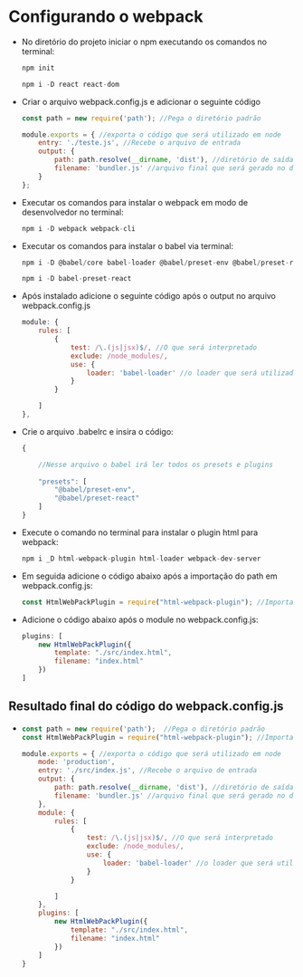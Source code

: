 # Configurando o webpack

* No diretório do projeto iniciar o npm executando os comandos no terminal:

    ```javascript
    npm init

    npm i -D react react-dom
    ```

* Criar o arquivo webpack.config.js e adicionar o seguinte código 
    
    ```javascript
    const path = new require('path'); //Pega o diretório padrão

    module.exports = { //exporta o código que será utilizado em node
        entry: './teste.js', //Recebe o arquivo de entrada
        output: {
            path: path.resolve(__dirname, 'dist'), //diretório de saída que será gerado
            filename: 'bundler.js' //arquivo final que será gerado no diretório
        }
    };
    ```


* Executar os comandos para instalar o webpack em modo de desenvolvedor no terminal:

    ```javascript 
    npm i -D webpack webpack-cli
    ```

* Executar os comandos para instalar o babel via terminal:

    ```javascript 
    npm i -D @babel/core babel-loader @babel/preset-env @babel/preset-react

    npm i -D babel-preset-react
    ```

* Após instalado adicione o seguinte código após o output no arquivo webpack.config.js

    ```javascript
    module: {
        rules: [
            {
                test: /\.(js|jsx)$/, //O que será interpretado
                exclude: /node_modules/,
                use: {
                    loader: 'babel-loader' //o loader que será utilizado para interpretação do JS
                }
            }

        ]
    },
    ```


* Crie o arquivo .babelrc e insira o código:

    ```javascript
    {

        //Nesse arquivo o babel irá ler todos os presets e plugins
        
        "presets": [
            "@babel/preset-env",
            "@babel/preset-react"
        ]
    }
    ```



* Execute o comando no terminal para instalar o plugin html para webpack:

    ```javascript
    npm i _D html-webpack-plugin html-loader webpack-dev-server
    ```
* Em seguida adicione o código abaixo após a importação do path em webpack.config.js:

    ```javascript
    const HtmlWebPackPlugin = require("html-webpack-plugin"); //Importa o plugin html
    ```

* Adicione o código abaixo após o module no webpack.config.js:

    ```javascript
    plugins: [
        new HtmlWebPackPlugin({
            template: "./src/index.html",
            filename: "index.html"
        })
    ]
    ```

## Resultado final do código do webpack.config.js

* 
    ~~~javascript
    const path = new require('path');  //Pega o diretório padrão
    const HtmlWebPackPlugin = require("html-webpack-plugin"); //Importa o plugin html

    module.exports = { //exporta o código que será utilizado em node
        mode: 'production',
        entry: './src/index.js', //Recebe o arquivo de entrada
        output: {
            path: path.resolve(__dirname, 'dist'), //diretório de saída que será gerado
            filename: 'bundler.js' //arquivo final que será gerado no diretório
        },
        module: {
            rules: [
                {
                    test: /\.(js|jsx)$/, //O que será interpretado
                    exclude: /node_modules/,
                    use: {
                        loader: 'babel-loader' //o loader que será utilizado para interpretação do JS
                    }
                }

            ]
        },
        plugins: [
            new HtmlWebPackPlugin({
                template: "./src/index.html",
                filename: "index.html"
            })
        ]
    }
    ~~~